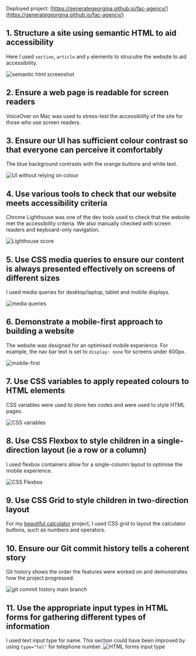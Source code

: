 Deployed project: [https://generategeorgina.github.io/fac-agency/](https://generategeorgina.github.io/fac-agency/)

## 1. Structure a site using semantic HTML to aid accessibility
Here I used `section`, `article` and `p` elements to strucutre the website to aid accessibility.

![semantic html screenshot](../images/markup/Screenshot%202023-06-11%20at%2011.48.05.png)
## 2. Ensure a web page is readable for screen readers
VoiceOver on Mac was used to stress-test the accessibility of the site for those who use screen readers.

## 3. Ensure our UI has sufficient colour contrast so that everyone can perceive it comfortably
The blue background contrasts with the orange buttons and white text.

![UI without relying on colour](../images/markup/Screenshot%202023-06-11%20at%2012.09.14.png)
## 4. Use various tools to check that our website meets accessibility criteria
Chrome Lighthouse was one of the dev tools used to check that the website met the accessibility criteria. We also manually checked with screen readers and keyboard-only navigation.

![Lighthouse score](../images/markup/Screenshot%202023-06-11%20at%2012.25.16.png)
## 5. Use CSS media queries to ensure our content is always presented effectively on screens of different sizes
I used media queries for desktop/laptop, tablet and mobile displays.

![media queries](../images/markup/Screenshot%202023-06-11%20at%2012.27.44.png)
## 6. Demonstrate a mobile-first approach to building a website
The website was designed for an optimised mobile experience. For example, the nav bar text is set to `display: none` for screens under 600px.

![mobile-first](../images/markup/Screenshot%202023-06-11%20at%2012.30.55.png)
## 7. Use CSS variables to apply repeated colours to HTML elements
CSS variables were used to store hex codes and were used to style HTML pages.

![CSS variables](../images/markup/Screenshot%202023-06-11%20at%2012.34.30.png)
## 8. Use CSS Flexbox to style children in a single-direction layout (ie a row or a column)
I used flexbox containers allow for a single-column layout to optimise the mobile experience.

![CSS Flexbox](../images/markup/Screenshot%202023-06-11%20at%2012.39.35.png)
## 9. Use CSS Grid to style children in two-direction layout
For my [beautiful calculator](https://github.com/generateGeorgina/beautiful-calculator) project, I used CSS grid to layout the calculator buttons, such as numbers and operators.
## 10. Ensure our Git commit history tells a coherent story
Git history shows the order the features were worked on and demonstrates how the project progressed.

![git commit history main branch](../images/markup/Screenshot%202023-06-11%20at%2012.46.13.png)
## 11. Use the appropriate input types in HTML forms for gathering different types of information
I used text input type for name. This section could have been improved by using `type="tel"` for telephone number.
![HTML forms input type](../images/markup/Screenshot%202023-06-11%20at%2012.48.14.png)